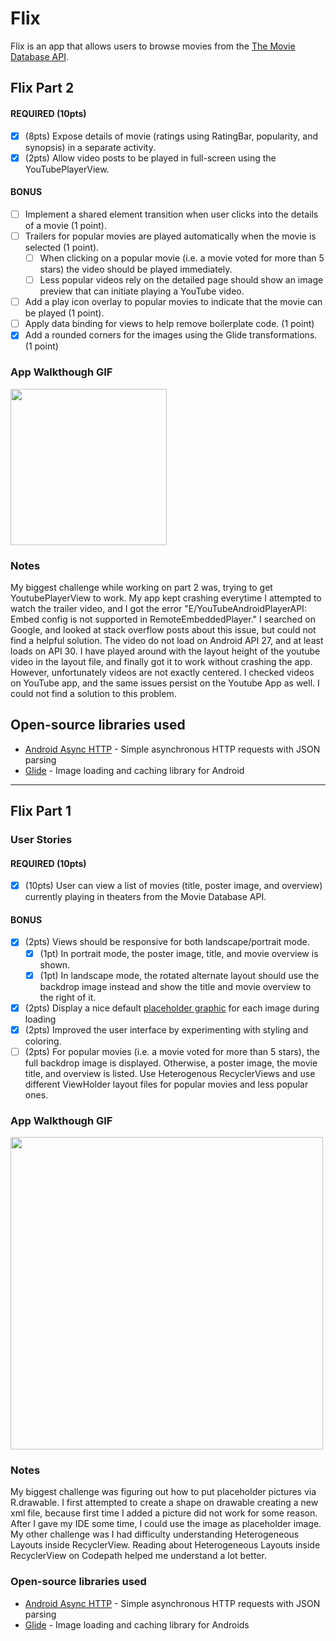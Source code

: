# Flix
Flix is an app that allows users to browse movies from the [The Movie Database API](http://docs.themoviedb.apiary.io/#).

## Flix Part 2
#### REQUIRED (10pts)

- [X] (8pts) Expose details of movie (ratings using RatingBar, popularity, and synopsis) in a separate activity.
- [X] (2pts) Allow video posts to be played in full-screen using the YouTubePlayerView.

#### BONUS

- [ ] Implement a shared element transition when user clicks into the details of a movie (1 point).
- [ ] Trailers for popular movies are played automatically when the movie is selected (1 point).
  - [ ] When clicking on a popular movie (i.e. a movie voted for more than 5 stars) the video should be played immediately.
  - [ ] Less popular videos rely on the detailed page should show an image preview that can initiate playing a YouTube video.
- [ ] Add a play icon overlay to popular movies to indicate that the movie can be played (1 point).
- [ ] Apply data binding for views to help remove boilerplate code. (1 point)
- [X] Add a rounded corners for the images using the Glide transformations. (1 point)

### App Walkthough GIF

<img src="https://media0.giphy.com/media/n30Jgb3a2cmXC7NSPu/giphy.gif?cid=790b76110feb2d1d480056cb61c7b9b3391d8116e560751d&rid=giphy.gif&ct=g" width=250><br>

### Notes
My biggest challenge while working on part 2 was, trying to get YoutubePlayerView to work. My app kept crashing everytime I attempted to watch the trailer video, and I got the error "E/YouTubeAndroidPlayerAPI: Embed config is not supported in RemoteEmbeddedPlayer." I searched on Google, and looked at stack overflow posts about this issue, but could not find a helpful solution. The video do not load on Android API 27, and at least loads on API 30. I have played around with the layout height of the youtube video in the layout file, and finally got it to work without crashing the app. However, unfortunately videos are not exactly centered. I checked videos on YouTube app, and the same issues persist on the Youtube App as well. I could not find a solution to this problem.

## Open-source libraries used
- [Android Async HTTP](https://github.com/codepath/CPAsyncHttpClient) - Simple asynchronous HTTP requests with JSON parsing
- [Glide](https://github.com/bumptech/glide) - Image loading and caching library for Android

---

## Flix Part 1

### User Stories

#### REQUIRED (10pts)
- [X] (10pts) User can view a list of movies (title, poster image, and overview) currently playing in theaters from the Movie Database API.

#### BONUS
- [X] (2pts) Views should be responsive for both landscape/portrait mode.
   - [X] (1pt) In portrait mode, the poster image, title, and movie overview is shown.
   - [X] (1pt) In landscape mode, the rotated alternate layout should use the backdrop image instead and show the title and movie overview to the right of it.

- [X] (2pts) Display a nice default [placeholder graphic](https://guides.codepath.org/android/Displaying-Images-with-the-Glide-Library#advanced-usage) for each image during loading
- [X] (2pts) Improved the user interface by experimenting with styling and coloring.
- [ ] (2pts) For popular movies (i.e. a movie voted for more than 5 stars), the full backdrop image is displayed. Otherwise, a poster image, the movie title, and overview is listed. Use Heterogenous RecyclerViews and use different ViewHolder layout files for popular movies and less popular ones.

### App Walkthough GIF

<img src="https://media2.giphy.com/media/RGIpcprM3ErrNdiuhM/giphy.gif?cid=790b761134579e601a295d98a9339a55665d52ebccb6a99d&rid=giphy.gif&ct=g" width=500><br>

### Notes
My biggest challenge was figuring out how to put placeholder pictures via R.drawable. I first attempted to create a shape on drawable creating a new xml file, because first time I added a picture did not work for some reason. After I gave my IDE some time, I could use the image as placeholder image. My other challenge was I had difficulty understanding Heterogeneous Layouts inside RecyclerView. Reading about Heterogeneous Layouts inside RecyclerView on Codepath helped me understand a lot better.


### Open-source libraries used

- [Android Async HTTP](https://github.com/codepath/CPAsyncHttpClient) - Simple asynchronous HTTP requests with JSON parsing
- [Glide](https://github.com/bumptech/glide) - Image loading and caching library for Androids
